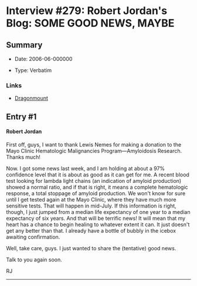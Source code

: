 # Interview #279: Robert Jordan's Blog: SOME GOOD NEWS, MAYBE

## Summary

- Date: 2006-06-000000

- Type: Verbatim

### Links

- [Dragonmount](http://www.dragonmount.com/forums/blog/4/entry-354-some-good-news-maybe/)


## Entry #1

#### Robert Jordan

First off, guys, I want to thank Lewis Nemes for making a donation to the Mayo Clinic Hematologic Malignancies Program—Amyloidosis Research. Thanks much!

Now. I got some news last week, and I am holding at about a 97% confidence level that it is about as good as it can get for me. A recent blood test looking for lambda light chains (an indication of amyloid production) showed a normal ratio, and if that is right, it means a complete hematologic response, a total stoppage of amyloid production. We won't know for sure until I get tested again at the Mayo Clinic, where they have much more sensitive tests. That will happen in mid-July. If this information is right, though, I just jumped from a median life expectancy of one year to a median expectancy of six years. And that will be terrific news! It will mean that my heart has a chance to begin healing to whatever extent it can. It just doesn't get any better than that. I already have a bottle of bubbly in the icebox awaiting confirmation.

Well, take care, guys. I just wanted to share the (tentative) good news.

Talk to you again soon.

RJ


---

